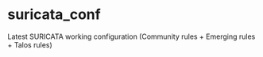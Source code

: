 # suricata_conf
Latest SURICATA working configuration (Community rules + Emerging rules + Talos rules)
